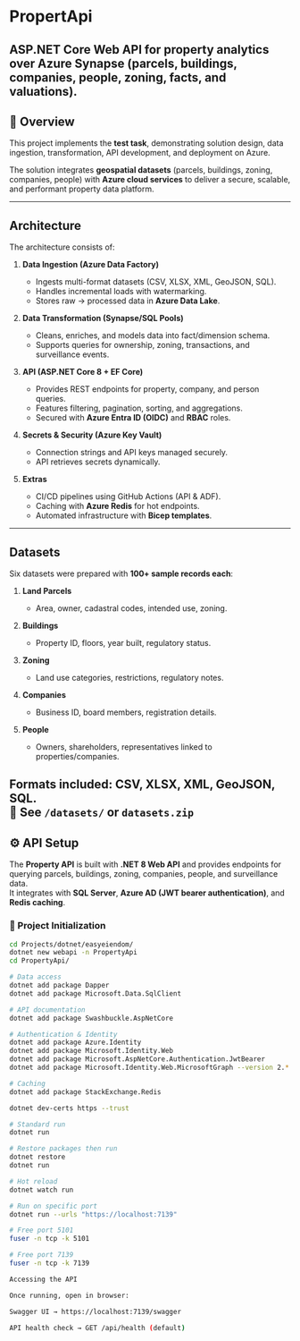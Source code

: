 # PropertApi
ASP.NET Core Web API for property analytics over Azure Synapse (parcels, buildings, companies, people, zoning, facts, and valuations).
---

## 📖 Overview
This project implements the **test task**, demonstrating solution design, data ingestion, transformation, API development, and deployment on Azure.

The solution integrates **geospatial datasets** (parcels, buildings, zoning, companies, people) with **Azure cloud services** to deliver a secure, scalable, and performant property data platform.

---

## Architecture
The architecture consists of:

1. **Data Ingestion (Azure Data Factory)**  
   - Ingests multi-format datasets (CSV, XLSX, XML, GeoJSON, SQL).  
   - Handles incremental loads with watermarking.  
   - Stores raw → processed data in **Azure Data Lake**.

2. **Data Transformation (Synapse/SQL Pools)**  
   - Cleans, enriches, and models data into fact/dimension schema.  
   - Supports queries for ownership, zoning, transactions, and surveillance events.

3. **API (ASP.NET Core 8 + EF Core)**  
   - Provides REST endpoints for property, company, and person queries.  
   - Features filtering, pagination, sorting, and aggregations.  
   - Secured with **Azure Entra ID (OIDC)** and **RBAC** roles.

4. **Secrets & Security (Azure Key Vault)**  
   - Connection strings and API keys managed securely.  
   - API retrieves secrets dynamically.

5. **Extras**  
   - CI/CD pipelines using GitHub Actions (API & ADF).  
   - Caching with **Azure Redis** for hot endpoints.  
   - Automated infrastructure with **Bicep templates**.

---

## Datasets
Six datasets were prepared with **100+ sample records each**:

1. **Land Parcels**  
   - Area, owner, cadastral codes, intended use, zoning.  

2. **Buildings**  
   - Property ID, floors, year built, regulatory status.  

3. **Zoning**  
   - Land use categories, restrictions, regulatory notes.  

4. **Companies**  
   - Business ID, board members, registration details.  

5. **People**  
   - Owners, shareholders, representatives linked to properties/companies.

Formats included: **CSV, XLSX, XML, GeoJSON, SQL**.  
📂 See `/datasets/` or `datasets.zip`
---

## ⚙️ API Setup

The **Property API** is built with **.NET 8 Web API** and provides endpoints for querying parcels, buildings, zoning, companies, people, and surveillance data.  
It integrates with **SQL Server**, **Azure AD (JWT bearer authentication)**, and **Redis caching**.

### 📂 Project Initialization
```bash
cd Projects/dotnet/easyeiendom/
dotnet new webapi -n PropertyApi
cd PropertyApi/

# Data access
dotnet add package Dapper
dotnet add package Microsoft.Data.SqlClient

# API documentation
dotnet add package Swashbuckle.AspNetCore

# Authentication & Identity
dotnet add package Azure.Identity
dotnet add package Microsoft.Identity.Web
dotnet add package Microsoft.AspNetCore.Authentication.JwtBearer
dotnet add package Microsoft.Identity.Web.MicrosoftGraph --version 2.*   # optional Graph integration

# Caching
dotnet add package StackExchange.Redis

dotnet dev-certs https --trust

# Standard run
dotnet run

# Restore packages then run
dotnet restore
dotnet run

# Hot reload
dotnet watch run

# Run on specific port
dotnet run --urls "https://localhost:7139"

# Free port 5101
fuser -n tcp -k 5101

# Free port 7139
fuser -n tcp -k 7139

Accessing the API

Once running, open in browser:

Swagger UI → https://localhost:7139/swagger

API health check → GET /api/health (default)

